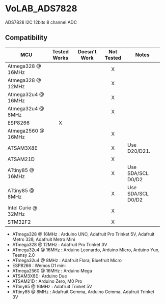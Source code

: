 VoLAB_ADS7828
=============

ADS7828 I2C 12bits 8 channel ADC
<!-- START COMPATIBILITY TABLE -->

## Compatibility

MCU                | Tested Works | Doesn't Work | Not Tested  | Notes
------------------ | :----------: | :----------: | :---------: | -----
Atmega328 @ 16MHz  |              |              |      X      | 
Atmega328 @ 12MHz  |              |              |      X      | 
Atmega32u4 @ 16MHz |              |              |      X      | 
Atmega32u4 @ 8MHz  |              |              |      X      | 
ESP8266            |      X       |              |             | 
Atmega2560 @ 16MHz |              |              |      X      | 
ATSAM3X8E          |              |              |      X      | Use D20/D21.
ATSAM21D           |              |              |      X      | 
ATtiny85 @ 16MHz   |              |              |      X      | Use SDA/SCL D0/D2
ATtiny85 @ 8MHz    |              |              |      X      | Use SDA/SCL D0/D2
Intel Curie @ 32MHz|              |              |      X      | 
STM32F2            |              |              |      X      | 

  * ATmega328 @ 16MHz : Arduino UNO, Adafruit Pro Trinket 5V, Adafruit Metro 328, Adafruit Metro Mini
  * ATmega328 @ 12MHz : Adafruit Pro Trinket 3V
  * ATmega32u4 @ 16MHz : Arduino Leonardo, Arduino Micro, Arduino Yun, Teensy 2.0
  * ATmega32u4 @ 8MHz : Adafruit Flora, Bluefruit Micro
  * ESP8266 : Wemos D1 mini
  * ATmega2560 @ 16MHz : Arduino Mega
  * ATSAM3X8E : Arduino Due
  * ATSAM21D : Arduino Zero, M0 Pro
  * ATtiny85 @ 16MHz : Adafruit Trinket 5V
  * ATtiny85 @ 8MHz : Adafruit Gemma, Arduino Gemma, Adafruit Trinket 3V

<!-- END COMPATIBILITY TABLE -->
